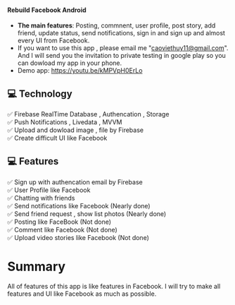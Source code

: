 #### Rebuild Facebook Android
 - **The main features**: Posting, commnent, user profile, post story, add friend, update status, send notifications, sign in and sign up and almost every UI from Facebook.
 - If you want to use this app , please email me "caoviethuy11@gmail.com". And I will send you the invitation to private testing in google play so you can dowload my app in your phone.
 - Demo app: https://youtu.be/kMPVpH0ErLo 

## 💻 Technology
✅ Firebase RealTime Database , Authencation , Storage</br>
✅ Push Notifications , Livedata , MVVM</br>
✅ Upload and dowload image , file by Firebase</br>
✅ Create difficult UI like Facebook</br>

## 💻 Features
✅ Sign up with authencation email by Firebase</br>
✅ User Profile like Facebook</br>
✅ Chatting with friends</br>
✅ Send notifications like Facebook (Nearly done)</br>
✅ Send friend request , show list photos (Nearly done)</br>
✅ Posting like FaceBook (Not done)</br>
✅ Comment like Facebook (Not done)</br>
✅ Upload video stories like Facebook (Not done)</br>


# Summary
All of features of this app is like features in Facebook. I will try to make all features and UI like Facebook as much as possible.


